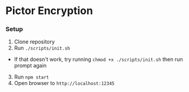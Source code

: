 # Pictor Encryption

### Setup
1. Clone repository
2. Run `./scripts/init.sh`
  - If that doesn't work, try running `chmod +x ./scripts/init.sh` then run prompt again
3. Run `npm start`
4. Open browser to `http://localhost:12345`
